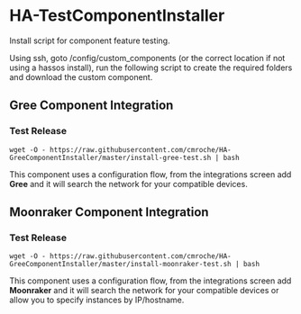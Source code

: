 # HA-TestComponentInstaller
Install script for component feature testing.

Using ssh, goto /config/custom_components (or the correct location if not using a hassos install), run the following script to create the required folders and download the custom component.

## Gree Component Integration
### Test Release
`wget -O - https://raw.githubusercontent.com/cmroche/HA-GreeComponentInstaller/master/install-gree-test.sh | bash`

This component uses a configuration flow, from the integrations screen add **Gree** and it will search the network for your compatible devices.

## Moonraker Component Integration
### Test Release
`wget -O - https://raw.githubusercontent.com/cmroche/HA-GreeComponentInstaller/master/install-moonraker-test.sh | bash`

This component uses a configuration flow, from the integrations screen add **Moonraker** and it will search the network for your compatible devices or allow you to specify instances by IP/hostname.
